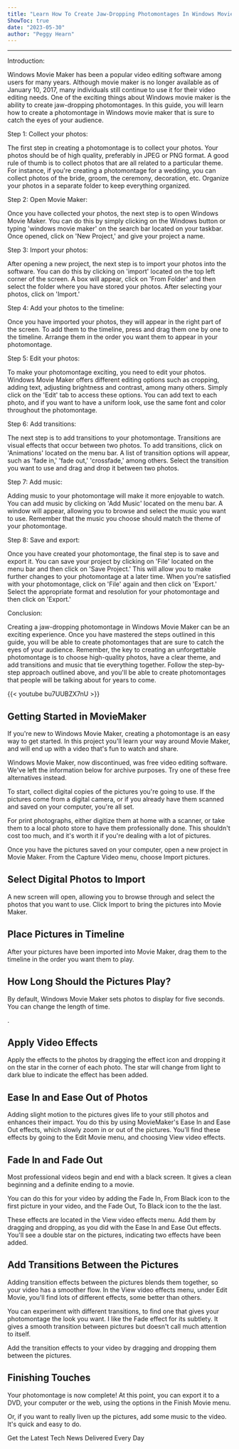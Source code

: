 ```yaml
---
title: "Learn How To Create Jaw-Dropping Photomontages In Windows Movie Maker With This Ultimate Guide!"
ShowToc: true 
date: "2023-05-30"
author: "Peggy Hearn"
---
```

*****
Introduction:

Windows Movie Maker has been a popular video editing software among users for many years. Although movie maker is no longer available as of January 10, 2017, many individuals still continue to use it for their video editing needs. One of the exciting things about Windows movie maker is the ability to create jaw-dropping photomontages. In this guide, you will learn how to create a photomontage in Windows movie maker that is sure to catch the eyes of your audience.

Step 1: Collect your photos:

The first step in creating a photomontage is to collect your photos. Your photos should be of high quality, preferably in JPEG or PNG format. A good rule of thumb is to collect photos that are all related to a particular theme. For instance, if you're creating a photomontage for a wedding, you can collect photos of the bride, groom, the ceremony, decoration, etc. Organize your photos in a separate folder to keep everything organized.

Step 2: Open Movie Maker:

Once you have collected your photos, the next step is to open Windows Movie Maker. You can do this by simply clicking on the Windows button or typing 'windows movie maker' on the search bar located on your taskbar. Once opened, click on 'New Project,' and give your project a name.

Step 3: Import your photos:

After opening a new project, the next step is to import your photos into the software. You can do this by clicking on 'import' located on the top left corner of the screen. A box will appear, click on 'From Folder' and then select the folder where you have stored your photos. After selecting your photos, click on 'Import.'

Step 4: Add your photos to the timeline:

Once you have imported your photos, they will appear in the right part of the screen. To add them to the timeline, press and drag them one by one to the timeline. Arrange them in the order you want them to appear in your photomontage.

Step 5: Edit your photos:

To make your photomontage exciting, you need to edit your photos. Windows Movie Maker offers different editing options such as cropping, adding text, adjusting brightness and contrast, among many others. Simply click on the 'Edit' tab to access these options. You can add text to each photo, and if you want to have a uniform look, use the same font and color throughout the photomontage.

Step 6: Add transitions:

The next step is to add transitions to your photomontage. Transitions are visual effects that occur between two photos. To add transitions, click on 'Animations' located on the menu bar. A list of transition options will appear, such as 'fade in,' 'fade out,' 'crossfade,' among others. Select the transition you want to use and drag and drop it between two photos.

Step 7: Add music:

Adding music to your photomontage will make it more enjoyable to watch. You can add music by clicking on 'Add Music' located on the menu bar. A window will appear, allowing you to browse and select the music you want to use. Remember that the music you choose should match the theme of your photomontage.

Step 8: Save and export:

Once you have created your photomontage, the final step is to save and export it. You can save your project by clicking on 'File' located on the menu bar and then click on 'Save Project.' This will allow you to make further changes to your photomontage at a later time. When you're satisfied with your photomontage, click on 'File' again and then click on 'Export.' Select the appropriate format and resolution for your photomontage and then click on 'Export.'

Conclusion:

Creating a jaw-dropping photomontage in Windows Movie Maker can be an exciting experience. Once you have mastered the steps outlined in this guide, you will be able to create photomontages that are sure to catch the eyes of your audience. Remember, the key to creating an unforgettable photomontage is to choose high-quality photos, have a clear theme, and add transitions and music that tie everything together. Follow the step-by-step approach outlined above, and you'll be able to create photomontages that people will be talking about for years to come.

{{< youtube bu7UUBZX7nU >}} 



##   Getting Started in MovieMaker  
 

If you're new to Windows Movie Maker, creating a photomontage is an easy way to get started. In this project you'll learn your way around Movie Maker, and will end up with a video that's fun to watch and share.

 
Windows Movie Maker, now discontinued, was free video editing software. We've left the information below for archive purposes. Try one of these free alternatives instead.
 

To start, collect digital copies of the pictures you're going to use. If the pictures come from a digital camera, or if you already have them scanned and saved on your computer, you're all set.

 

For print photographs, either digitize them at home with a scanner, or take them to a local photo store to have them professionally done. This shouldn't cost too much, and it's worth it if you're dealing with a lot of pictures.

 

Once you have the pictures saved on your computer, open a new project in Movie Maker. From the Capture Video menu, choose Import pictures.

 
##   Select Digital Photos to Import  
 

A new screen will open, allowing you to browse through and select the photos that you want to use. Click Import to bring the pictures into Movie Maker.

 
##   Place Pictures in Timeline  
 

After your pictures have been imported into Movie Maker, drag them to the timeline in the order you want them to play.

 
##   How Long Should the Pictures Play?  
 

By default, Windows Movie Maker sets photos to display for five seconds. You can change the length of time.

 

.

 
##   Apply Video Effects  
 

Apply the effects to the photos by dragging the effect icon and dropping it on the star in the corner of each photo. The star will change from light to dark blue to indicate the effect has been added.

 
##   Ease In and Ease Out of Photos  
 

Adding slight motion to the pictures gives life to your still photos and enhances their impact. You do this by using MovieMaker's  Ease In and Ease Out effects, which slowly zoom in or out of the pictures. You'll find these effects by going to the Edit Movie menu, and choosing View video effects.

 
##   Fade In and Fade Out  
 

Most professional videos begin and end with a black screen. It gives a clean beginning and a definite ending to a movie.

 

You can do this for your video by adding the Fade In, From Black icon to the first picture in your video, and the Fade Out, To Black icon to the the last.

 

These effects are located in the View video effects menu. Add them by dragging and dropping, as you did with the Ease In and Ease Out effects. You'll see a double star on the pictures, indicating two effects have been added.

 
##   Add Transitions Between the Pictures  
 

Adding transition effects between the pictures blends them together, so your video has a smoother flow. In the View video effects menu, under Edit Movie, you'll find lots of different effects, some better than others.

 

You can experiment with different transitions, to find one that gives your photomontage the look you want. I like the Fade effect for its subtlety. It gives a smooth transition between pictures but doesn't call much attention to itself.

 

Add the transition effects to your video by dragging and dropping them between the pictures.

 
##   Finishing Touches  
 

Your photomontage is now complete! At this point, you can export it to a DVD, your computer or the web, using the options in the  Finish Movie menu.

 

Or, if you want to really liven up the pictures, add some music to the video. It's quick and easy to do.

 

Get the Latest Tech News Delivered Every Day




